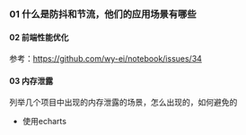 ###  01 什么是防抖和节流，他们的应用场景有哪些

#### 02 前端性能优化

参考：https://github.com/wy-ei/notebook/issues/34

#### 03 内存泄露

列举几个项目中出现的内存泄露的场景，怎么出现的，如何避免的

- 使用echarts



